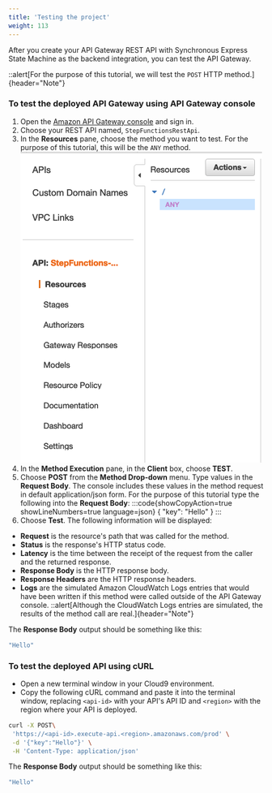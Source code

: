 ```yaml
---
title: 'Testing the project'
weight: 113
---
```


After you create your API Gateway REST API with Synchronous Express State Machine as the backend integration, you can test the API Gateway.

::alert[For the purpose of this tutorial, we will test the `POST` HTTP method.]{header="Note"}

### To test the deployed API Gateway using API Gateway console

1. Open the [Amazon API Gateway console](https://console.aws.amazon.com/apigateway/) and sign in.
2. Choose your REST API named, `StepFunctionsRestApi`.
3. In the **Resources** pane, choose the method you want to test. For the purpose of this tutorial, this will be the `ANY` method.
   ![API GAteway ANY](/static/img/module-9/api-gateway-testing.png)
4. In the **Method Execution** pane, in the **Client** box, choose **TEST**.
5. Choose **POST** from the **Method Drop-down** menu. Type values in the **Request Body**. The console includes these values in the method request in default application/json form. For the purpose of this tutorial type the following into the **Request Body**:
   :::code{showCopyAction=true showLineNumbers=true language=json}
   {
   "key": "Hello"
   }
   :::
6. Choose **Test**. The following information will be displayed:

- **Request** is the resource's path that was called for the method.
- **Status** is the response's HTTP status code.
- **Latency** is the time between the receipt of the request from the caller and the returned response.
- **Response Body** is the HTTP response body.
- **Response Headers** are the HTTP response headers.
- **Logs** are the simulated Amazon CloudWatch Logs entries that would have been written if this method were called outside of the API Gateway console.
  ::alert[Although the CloudWatch Logs entries are simulated, the results of the method call are real.]{header="Note"}

The **Response Body** output should be something like this:

```bash
"Hello"
```

### To test the deployed API using cURL

- Open a new terminal window in your Cloud9 environment.
- Copy the following cURL command and paste it into the terminal window, replacing `<api-id>` with your API's API ID and `<region>` with the region where your API is deployed.

```bash
curl -X POST\
 'https://<api-id>.execute-api.<region>.amazonaws.com/prod' \
 -d '{"key":"Hello"}' \
 -H 'Content-Type: application/json'
```

The **Response Body** output should be something like this:

```bash
"Hello"
```
